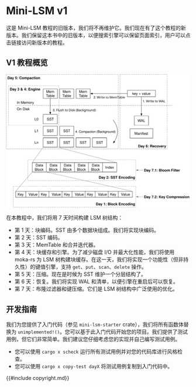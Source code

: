 
# Mini-LSM v1

这是 Mini-LSM 教程的旧版本，我们将不再维护它。我们现在有了这个教程的新版本。我们保留这本书中的旧版本，以便搜索引擎可以保留页面索引，用户可以点击链接访问新版本的教程。

## V1 教程概览

![教程概览](legacy-lsm-tutorial/00-lsm-tutorial-overview.svg)

在本教程中，我们将用 7 天时间构建 LSM 树结构：

* 第 1 天：块编码。SST 由多个数据块组成。我们将实现块编码。
* 第 2 天：SST 编码。
* 第 3 天：MemTable 和合并迭代器。
* 第 4 天：块缓存和引擎。为了减少磁盘 I/O 并最大化性能，我们将使用 moka-rs 为 LSM 树构建块缓存。在这一天，我们将实现一个功能性（但非持久性）的键值引擎，支持 `get`、`put`、`scan`、`delete` 操作。
* 第 5 天：压缩。现在是时候为 SST 维护一个分层结构了。
* 第 6 天：恢复。我们将实现 WAL 和清单，以便引擎在重启后可以恢复。
* 第 7 天：布隆过滤器和键压缩。它们是 LSM 树结构中广泛使用的优化。

## 开发指南

我们为您提供了入门代码（参见 `mini-lsm-starter` crate），我们将所有函数体替换为 `unimplemented!()`。您可以基于此入门代码开始您的项目。我们提供了测试用例，但它们非常简单。我们建议您仔细考虑您的实现并自己编写测试用例。

* 您可以使用 `cargo x scheck` 运行所有测试用例并对您的代码库进行风格检查。
* 您可以使用 `cargo x copy-test dayX` 将测试用例复制到入门代码中。

{{#include copyright.md}}
